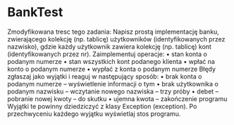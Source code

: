 # BankTest

Zmodyfikowana tresc tego zadania:
Napisz prostą implementację banku, zwierającego kolekcję (np. tablicę) użytkowników (identyfikowanych przez nazwisko), gdzie każdy użytkownik zawiera kolekcję (np. tablicę) kont (identyfikowanych przez nr). Zaimplementuj operacje:
•	stan konta o podanym numerze
•	stan wszystkich kont podanego klienta
•	wpłać na konto o podanym numerze
•	wypłać z konta o podanym numerze
Błędy zgłaszaj jako wyjątki i reaguj w następujący sposób:
•	brak konta o podanym numerze – wyświetlenie informacji o tym
•	brak użytkownika o podanym nazwisku – wczytanie nowego nazwiska – trzy próby
•	debet – pobranie nowej kwoty – do skutku
•	ujemna kwota – zakończenie programu
Wyjątki te powinny dziedziczyć z klasy Exception (exception).
Po przechwyceniu każdego wyjątku wyświetlaj stos programu.

